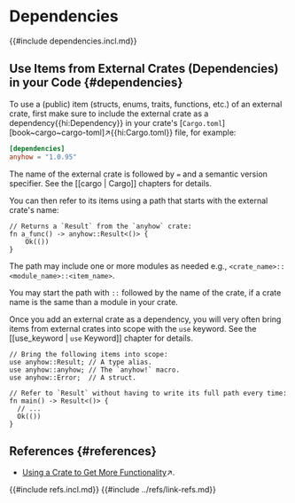# Dependencies

{{#include dependencies.incl.md}}

## Use Items from External Crates (Dependencies) in your Code {#dependencies}

To use a (public) item (structs, enums, traits, functions, etc.) of an external crate, first make sure to include the external crate as a dependency{{hi:Dependency}} in your crate's [`Cargo.toml`][book~cargo~cargo-toml]↗{{hi:Cargo.toml}} file, for example:

```toml
[dependencies]
anyhow = "1.0.95"
```

The name of the external crate is followed by `=` and a semantic version specifier. See the [[cargo | Cargo]] chapters for details.

You can then refer to its items using a path that starts with the external crate's name:

```rust,noplayground
// Returns a `Result` from the `anyhow` crate:
fn a_func() -> anyhow::Result<()> {
    Ok(())
}
```

The path may include one or more modules as needed e.g., `<crate_name>::<module_name>::<item_name>`.

You may start the path with `::` followed by the name of the crate, if a crate name is the same than a module in your crate.

Once you add an external crate as a dependency, you will very often bring items from external crates into scope with the `use` keyword. See the [[use_keyword | `use` Keyword]] chapter for details.

```rust,noplayground
// Bring the following items into scope:
use anyhow::Result; // A type alias.
use anyhow::anyhow; // The `anyhow!` macro.
use anyhow::Error;  // A struct.

// Refer to `Result` without having to write its full path every time:
fn main() -> Result<()> {
  // ...
  Ok(())
}
```

## References {#references}

- [Using a Crate to Get More Functionality](https://doc.rust-lang.org/book/ch02-00-guessing-game-tutorial.html#using-a-crate-to-get-more-functionality)↗.

{{#include refs.incl.md}}
{{#include ../refs/link-refs.md}}

<div class="hidden">
</div>
